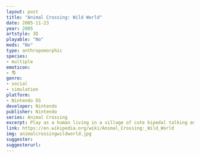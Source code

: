 ```yaml
---
layout: post
title: "Animal Crossing: Wild World"
date: 2005-11-23
year: 2005
artstyle: 3D
playable: "No"
mods: "No"
type: anthropomorphic
species: 
- multiple
emoticon:
- 🌎
genre: 
- social
- simulation
platform:
- Nintendo DS
developer: Nintendo
publisher: Nintendo
series: Animal Crossing
excerpt: Play as a human living in a village of cute bipedal talking animals! This is the Nintendo DS sequel to the first Animal Crossing.
link: https://en.wikipedia.org/wiki/Animal_Crossing:_Wild_World
img: animalcrossingwildworld.jpg
suggester: 
suggesterurl: 
---
```


